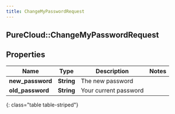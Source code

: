 ```yaml
---
title: ChangeMyPasswordRequest
---
```

## PureCloud::ChangeMyPasswordRequest

## Properties

|Name | Type | Description | Notes|
|------------ | ------------- | ------------- | -------------|
| **new_password** | **String** | The new password | |
| **old_password** | **String** | Your current password | |
{: class="table table-striped"}


